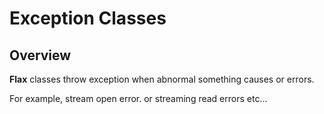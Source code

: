 # Exception Classes

## Overview

**Flax** classes throw exception when abnormal something causes or errors.

For example, stream open error. or streaming read errors etc...
